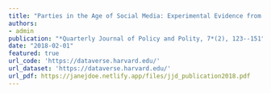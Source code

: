 ```yaml
---
title: "Parties in the Age of Social Media: Experimental Evidence from the Field"
authors:
- admin
publication: "*Quarterly Journal of Policy and Polity, 7*(2), 123--151"
date: "2018-02-01"
featured: true
url_code: 'https://dataverse.harvard.edu/'
url_dataset: 'https://dataverse.harvard.edu/'
url_pdf: https://janejdoe.netlify.app/files/jjd_publication2018.pdf
---
```



